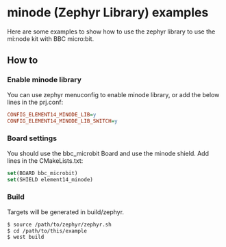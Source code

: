 # minode (Zephyr Library) examples

Here are some examples to show how to use the zephyr library to use the mi:node kit with BBC micro:bit.

## How to

### Enable minode library

You can use zephyr menuconfig to enable minode library, or add the below lines in the prj.conf:

```ini
CONFIG_ELEMENT14_MINODE_LIB=y
CONFIG_ELEMENT14_MINODE_LIB_SWITCH=y
```

### Board settings

You should use the bbc_microbit Board and use the minode shield. Add lines in the CMakeLists.txt:

```cmake
set(BOARD bbc_microbit)
set(SHIELD element14_minode)
```

### Build

Targets will be generated in build/zephyr.

```bash
$ source /path/to/zephyr/zephyr.sh
$ cd /path/to/this/example
$ west build
```
